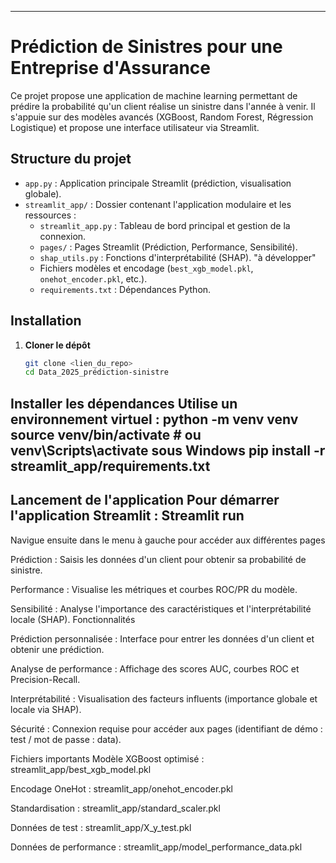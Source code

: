 
------------------------------------------------------------------------------------------------
# Prédiction de Sinistres pour une Entreprise d'Assurance

Ce projet propose une application de machine learning permettant de prédire la probabilité qu'un client réalise un sinistre dans l'année à venir. Il s'appuie sur des modèles avancés (XGBoost, Random Forest, Régression Logistique) et propose une interface utilisateur via Streamlit.

## Structure du projet

- `app.py` : Application principale Streamlit (prédiction, visualisation globale).
- `streamlit_app/` : Dossier contenant l'application modulaire et les ressources :
  - `streamlit_app.py` : Tableau de bord principal et gestion de la connexion.
  - `pages/` : Pages Streamlit (Prédiction, Performance, Sensibilité).
  - `shap_utils.py` : Fonctions d'interprétabilité (SHAP). "à développer" 
  - Fichiers modèles et encodage (`best_xgb_model.pkl`, `onehot_encoder.pkl`, etc.).
  - `requirements.txt` : Dépendances Python.

## Installation

1. **Cloner le dépôt**  
   ```sh
   git clone <lien_du_repo>
   cd Data_2025_prédiction-sinistre

Installer les dépendances
Utilise un environnement virtuel :
python -m venv venv
source venv/bin/activate  # ou venv\Scripts\activate sous Windows
pip install -r streamlit_app/requirements.txt
------------------------------------------------------------------------------------------------
Lancement de l'application
Pour démarrer l'application Streamlit :
Streamlit run 
------------------------------------------------------------------------------------------------
Navigue ensuite dans le menu à gauche pour accéder aux différentes pages 

Prédiction : 
Saisis les données d'un client pour obtenir sa probabilité de sinistre.

Performance : 
Visualise les métriques et courbes ROC/PR du modèle.

Sensibilité : 
Analyse l'importance des caractéristiques et l'interprétabilité locale (SHAP).
Fonctionnalités

Prédiction personnalisée : 
Interface pour entrer les données d'un client et obtenir une prédiction.

Analyse de performance : 
Affichage des scores AUC, courbes ROC et Precision-Recall.

Interprétabilité : 
Visualisation des facteurs influents (importance globale et locale via SHAP).

Sécurité : 
Connexion requise pour accéder aux pages (identifiant de démo : test / mot de passe : data).

Fichiers importants
Modèle XGBoost optimisé : streamlit_app/best_xgb_model.pkl

Encodage OneHot : streamlit_app/onehot_encoder.pkl

Standardisation : streamlit_app/standard_scaler.pkl

Données de test : streamlit_app/X_y_test.pkl

Données de performance : streamlit_app/model_performance_data.pkl
